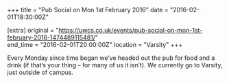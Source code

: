 +++
title = "Pub Social on Mon 1st February 2016"
date = "2016-02-01T18:30:00Z"

[extra]
original = "https://uwcs.co.uk/events/pub-social-on-mon-1st-february-2016-1474489115481/"    
end_time = "2016-02-01T20:00:00Z"
location = "Varsity"
+++

Every Monday since time began we’ve headed out the pub for food and a drink (if that’s your thing – for many of us it isn’t). We currently go to Varsity, just outside of campus.

